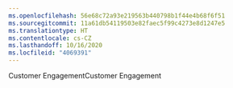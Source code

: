 ```yaml
---
ms.openlocfilehash: 56e68c72a93e219563b440798b1f44e4b68f6f51
ms.sourcegitcommit: 11a61db54119503e82faec5f99c4273e8d1247e5
ms.translationtype: HT
ms.contentlocale: cs-CZ
ms.lasthandoff: 10/16/2020
ms.locfileid: "4069391"
---
```

<span data-ttu-id="f6f6a-101">Customer Engagement</span><span class="sxs-lookup"><span data-stu-id="f6f6a-101">Customer Engagement</span></span>
